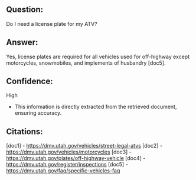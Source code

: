## Question:
Do I need a license plate for my ATV?
## Answer:
Yes, license plates are required for all vehicles used for off-highway except motorcycles, snowmobiles, and implements of husbandry [doc5].
## Confidence:
High
- This information is directly extracted from the retrieved document, ensuring accuracy.

## Citations:
[doc1] - https://dmv.utah.gov/vehicles/street-legal-atvs
[doc2] - https://dmv.utah.gov/vehicles/motorcycles
[doc3] - https://dmv.utah.gov/plates/off-highway-vehicle
[doc4] - https://dmv.utah.gov/register/inspections
[doc5] - https://dmv.utah.gov/faq/specific-vehicles-faq
